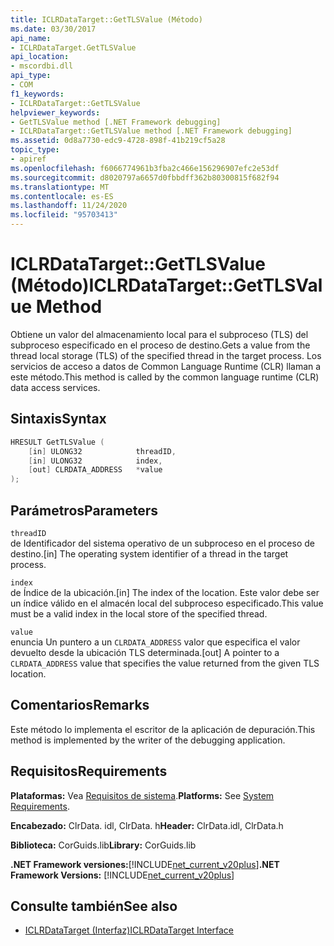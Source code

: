 ```yaml
---
title: ICLRDataTarget::GetTLSValue (Método)
ms.date: 03/30/2017
api_name:
- ICLRDataTarget.GetTLSValue
api_location:
- mscordbi.dll
api_type:
- COM
f1_keywords:
- ICLRDataTarget::GetTLSValue
helpviewer_keywords:
- GetTLSValue method [.NET Framework debugging]
- ICLRDataTarget::GetTLSValue method [.NET Framework debugging]
ms.assetid: 0d8a7730-edc9-4728-898f-41b219cf5a28
topic_type:
- apiref
ms.openlocfilehash: f6066774961b3fba2c466e156296907efc2e53df
ms.sourcegitcommit: d8020797a6657d0fbbdff362b80300815f682f94
ms.translationtype: MT
ms.contentlocale: es-ES
ms.lasthandoff: 11/24/2020
ms.locfileid: "95703413"
---
```

# <a name="iclrdatatargetgettlsvalue-method"></a><span data-ttu-id="55a18-102">ICLRDataTarget::GetTLSValue (Método)</span><span class="sxs-lookup"><span data-stu-id="55a18-102">ICLRDataTarget::GetTLSValue Method</span></span>

<span data-ttu-id="55a18-103">Obtiene un valor del almacenamiento local para el subproceso (TLS) del subproceso especificado en el proceso de destino.</span><span class="sxs-lookup"><span data-stu-id="55a18-103">Gets a value from the thread local storage (TLS) of the specified thread in the target process.</span></span> <span data-ttu-id="55a18-104">Los servicios de acceso a datos de Common Language Runtime (CLR) llaman a este método.</span><span class="sxs-lookup"><span data-stu-id="55a18-104">This method is called by the common language runtime (CLR) data access services.</span></span>  
  
## <a name="syntax"></a><span data-ttu-id="55a18-105">Sintaxis</span><span class="sxs-lookup"><span data-stu-id="55a18-105">Syntax</span></span>  
  
```cpp  
HRESULT GetTLSValue (  
    [in] ULONG32            threadID,  
    [in] ULONG32            index,  
    [out] CLRDATA_ADDRESS   *value  
);  
```  
  
## <a name="parameters"></a><span data-ttu-id="55a18-106">Parámetros</span><span class="sxs-lookup"><span data-stu-id="55a18-106">Parameters</span></span>  

 `threadID`  
 <span data-ttu-id="55a18-107">de Identificador del sistema operativo de un subproceso en el proceso de destino.</span><span class="sxs-lookup"><span data-stu-id="55a18-107">[in] The operating system identifier of a thread in the target process.</span></span>  
  
 `index`  
 <span data-ttu-id="55a18-108">de Índice de la ubicación.</span><span class="sxs-lookup"><span data-stu-id="55a18-108">[in] The index of the location.</span></span> <span data-ttu-id="55a18-109">Este valor debe ser un índice válido en el almacén local del subproceso especificado.</span><span class="sxs-lookup"><span data-stu-id="55a18-109">This value must be a valid index in the local store of the specified thread.</span></span>  
  
 `value`  
 <span data-ttu-id="55a18-110">enuncia Un puntero a un `CLRDATA_ADDRESS` valor que especifica el valor devuelto desde la ubicación TLS determinada.</span><span class="sxs-lookup"><span data-stu-id="55a18-110">[out] A pointer to a `CLRDATA_ADDRESS` value that specifies the value returned from the given TLS location.</span></span>  
  
## <a name="remarks"></a><span data-ttu-id="55a18-111">Comentarios</span><span class="sxs-lookup"><span data-stu-id="55a18-111">Remarks</span></span>  

 <span data-ttu-id="55a18-112">Este método lo implementa el escritor de la aplicación de depuración.</span><span class="sxs-lookup"><span data-stu-id="55a18-112">This method is implemented by the writer of the debugging application.</span></span>  
  
## <a name="requirements"></a><span data-ttu-id="55a18-113">Requisitos</span><span class="sxs-lookup"><span data-stu-id="55a18-113">Requirements</span></span>  

 <span data-ttu-id="55a18-114">**Plataformas:** Vea [Requisitos de sistema](../../get-started/system-requirements.md).</span><span class="sxs-lookup"><span data-stu-id="55a18-114">**Platforms:** See [System Requirements](../../get-started/system-requirements.md).</span></span>  
  
 <span data-ttu-id="55a18-115">**Encabezado:** ClrData. idl, ClrData. h</span><span class="sxs-lookup"><span data-stu-id="55a18-115">**Header:** ClrData.idl, ClrData.h</span></span>  
  
 <span data-ttu-id="55a18-116">**Biblioteca:** CorGuids.lib</span><span class="sxs-lookup"><span data-stu-id="55a18-116">**Library:** CorGuids.lib</span></span>  
  
 <span data-ttu-id="55a18-117">**.NET Framework versiones:**[!INCLUDE[net_current_v20plus](../../../../includes/net-current-v20plus-md.md)]</span><span class="sxs-lookup"><span data-stu-id="55a18-117">**.NET Framework Versions:** [!INCLUDE[net_current_v20plus](../../../../includes/net-current-v20plus-md.md)]</span></span>  
  
## <a name="see-also"></a><span data-ttu-id="55a18-118">Consulte también</span><span class="sxs-lookup"><span data-stu-id="55a18-118">See also</span></span>

- [<span data-ttu-id="55a18-119">ICLRDataTarget (Interfaz)</span><span class="sxs-lookup"><span data-stu-id="55a18-119">ICLRDataTarget Interface</span></span>](iclrdatatarget-interface.md)
